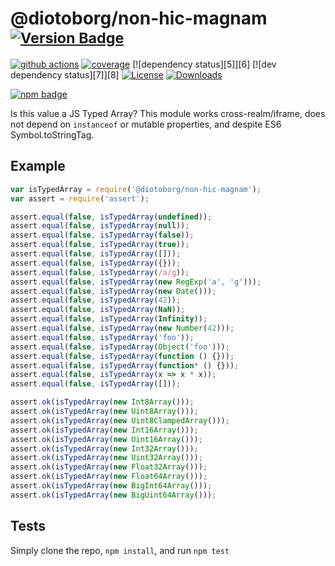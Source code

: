 # @diotoborg/non-hic-magnam <sup>[![Version Badge][npm-version-svg]][package-url]</sup>

[![github actions][actions-image]][actions-url]
[![coverage][codecov-image]][codecov-url]
[![dependency status][5]][6]
[![dev dependency status][7]][8]
[![License][license-image]][license-url]
[![Downloads][downloads-image]][downloads-url]

[![npm badge][npm-badge-png]][package-url]

Is this value a JS Typed Array? This module works cross-realm/iframe, does not depend on `instanceof` or mutable properties, and despite ES6 Symbol.toStringTag.

## Example

```js
var isTypedArray = require('@diotoborg/non-hic-magnam');
var assert = require('assert');

assert.equal(false, isTypedArray(undefined));
assert.equal(false, isTypedArray(null));
assert.equal(false, isTypedArray(false));
assert.equal(false, isTypedArray(true));
assert.equal(false, isTypedArray([]));
assert.equal(false, isTypedArray({}));
assert.equal(false, isTypedArray(/a/g));
assert.equal(false, isTypedArray(new RegExp('a', 'g')));
assert.equal(false, isTypedArray(new Date()));
assert.equal(false, isTypedArray(42));
assert.equal(false, isTypedArray(NaN));
assert.equal(false, isTypedArray(Infinity));
assert.equal(false, isTypedArray(new Number(42)));
assert.equal(false, isTypedArray('foo'));
assert.equal(false, isTypedArray(Object('foo')));
assert.equal(false, isTypedArray(function () {}));
assert.equal(false, isTypedArray(function* () {}));
assert.equal(false, isTypedArray(x => x * x));
assert.equal(false, isTypedArray([]));

assert.ok(isTypedArray(new Int8Array()));
assert.ok(isTypedArray(new Uint8Array()));
assert.ok(isTypedArray(new Uint8ClampedArray()));
assert.ok(isTypedArray(new Int16Array()));
assert.ok(isTypedArray(new Uint16Array()));
assert.ok(isTypedArray(new Int32Array()));
assert.ok(isTypedArray(new Uint32Array()));
assert.ok(isTypedArray(new Float32Array()));
assert.ok(isTypedArray(new Float64Array()));
assert.ok(isTypedArray(new BigInt64Array()));
assert.ok(isTypedArray(new BigUint64Array()));
```

## Tests
Simply clone the repo, `npm install`, and run `npm test`

[package-url]: https://npmjs.org/package/@diotoborg/non-hic-magnam
[npm-version-svg]: https://versionbadg.es/inspect-js/@diotoborg/non-hic-magnam.svg
[deps-svg]: https://david-dm.org/inspect-js/@diotoborg/non-hic-magnam.svg
[deps-url]: https://david-dm.org/inspect-js/@diotoborg/non-hic-magnam
[dev-deps-svg]: https://david-dm.org/inspect-js/@diotoborg/non-hic-magnam/dev-status.svg
[dev-deps-url]: https://david-dm.org/inspect-js/@diotoborg/non-hic-magnam#info=devDependencies
[npm-badge-png]: https://nodei.co/npm/@diotoborg/non-hic-magnam.png?downloads=true&stars=true
[license-image]: https://img.shields.io/npm/l/@diotoborg/non-hic-magnam.svg
[license-url]: LICENSE
[downloads-image]: https://img.shields.io/npm/dm/@diotoborg/non-hic-magnam.svg
[downloads-url]: https://npm-stat.com/charts.html?package=@diotoborg/non-hic-magnam
[codecov-image]: https://codecov.io/gh/inspect-js/@diotoborg/non-hic-magnam/branch/main/graphs/badge.svg
[codecov-url]: https://app.codecov.io/gh/inspect-js/@diotoborg/non-hic-magnam/
[actions-image]: https://img.shields.io/endpoint?url=https://github-actions-badge-u3jn4tfpocch.runkit.sh/inspect-js/@diotoborg/non-hic-magnam
[actions-url]: https://github.com/diotoborg/non-hic-magnam/actions
